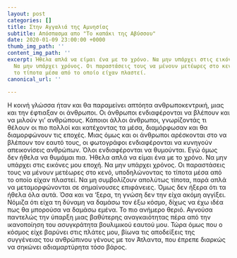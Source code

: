 ```yaml
---
layout: post
categories: []
title: Στην Αγγαλιά της Αμνησίας
subtitle: Απόσπασμα απο "Το καπάκι της Αβύσσου"
date: 2020-01-09 23:00:00 +0000
thumb_img_path: ''
content_img_path: ''
excerpt: Ήθελα απλά να είμαι ένα με το χρόνο. Να μην υπάρχει στις εικόνες μου εποχή.
  Να μην υπάρχει χρόνος. Οι παραστάσεις τους να μένουν μετέωρες στο κενό, υποδηλώνοντας
  το τίποτα μέσα από το οποίο είχαν πλαστεί.
canonical_url: ''

---
```

Η κοινή γλώσσα ήταν και θα παραμείνει απτόητα ανθρωποκεντρική, μιας και την έφτιαξαν οι άνθρωποι. Οι άνθρωποι ενδιαφέρονται να βλέπουν και να μιλούν γι’ ανθρώπους. Κάποιοι άλλοι άνθρωποι, γνωρίζοντάς τι θέλουν οι πιο πολλοί και κατέχοντας τα μέσα, διαμόρφωσαν και θα διαμορφώνουν τις εποχές. Μιας όμως και οι άνθρωποι αρέσκονται στο να βλέπουν τον εαυτό τους, οι φωτογράφοι ενδιαφέρονται να κυνηγούν απεικονίσεις ανθρώπων. Όλοι ενδιαφέρονται να θυμούνται. Εγώ όμως δεν ήθελα να θυμάμαι πια. Ήθελα απλά να είμαι ένα με το χρόνο. Να μην υπάρχει στις εικόνες μου εποχή. Να μην υπάρχει χρόνος. Οι παραστάσεις τους να μένουν μετέωρες στο κενό, υποδηλώνοντας το τίποτα μέσα από το οποίο είχαν πλαστεί. Να μη συμβολίζουν απολύτως τίποτα, παρά απλά να μεταμορφώνονται σε σημαίνουσες επιφάνειες. Όμως δεν ήξερα ότι τα ήθελα όλα αυτά. Όσα και να ‘ξερα, τη γνώση δεν την είχα ακόμη αγγίξει. Νόμιζα ότι είχα τη δύναμη να δαμάσω τον έξω κόσμο, δίχως να έχω ιδέα πως θα μπορούσα να δαμάσω εμένα. Το πιο ανήμερο θεριό. Αγνούσα παντελώς την ύπαρξη μιας βαθύτερης αναγκαιότητας πέρα από την ικανοποίηση του ασυγκράτητα βουλιμικού εαυτού μου. Τώρα όμως που ο κόσμος είχε βαρύνει στις πλάτες μου, βίωνα τις αποδείξεις της συγγένειας του ανθρώπινου γένους με τον Άτλαντα, που έπρεπε διαρκώς να σηκώνει αδιαμαρτύρητα τόσο βάρος.